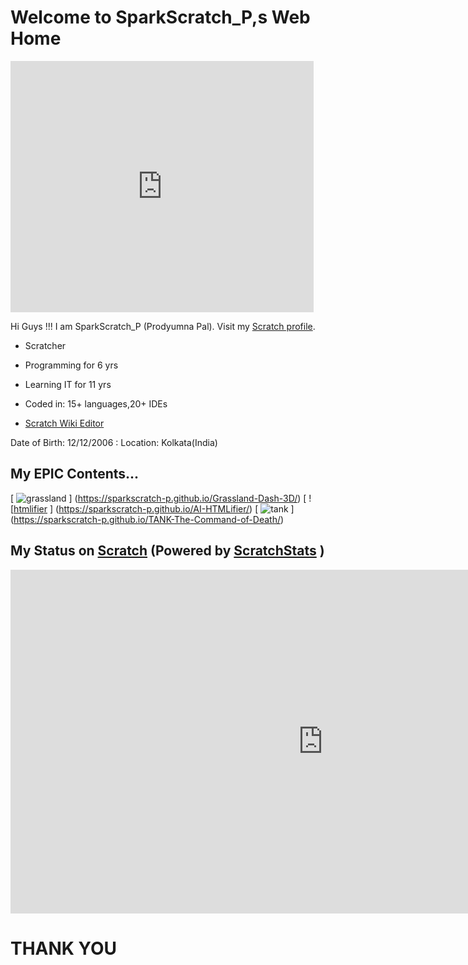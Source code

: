 <link rel="icon" href="demo_icon.gif" type="image/gif" sizes="16x16">

# Welcome to SparkScratch_P,s Web Home

<iframe src="https://scratch.mit.edu/projects/443911516/embed" allowtransparency="true" width="485" height="402" frameborder="0" scrolling="no" allowfullscreen></iframe>

Hi Guys !!! I am  SparkScratch_P (Prodyumna Pal). 
Visit my [Scratch profile](https://scratch.mit.edu/users/SparkScratch_P/).

 - Scratcher

 - Programming for 6 yrs 
  
 - Learning IT for 11 yrs
  
 - Coded in: 15+ languages,20+ IDEs
  
 - [Scratch Wiki Editor](https://en.scratch-wiki.info/wiki/User:SparkScratch_P)


Date of Birth: 12/12/2006
: Location: Kolkata(India)

## My EPIC Contents...

[ ![grassland](https://uploads.scratch.mit.edu/projects/thumbnails/456944662.png) ] (https://sparkscratch-p.github.io/Grassland-Dash-3D/)
[ ![[htmlifier](https://uploads.scratch.mit.edu/projects/thumbnails/448887779.png) ] (https://sparkscratch-p.github.io/AI-HTMLifier/)
[ ![tank](https://uploads.scratch.mit.edu/projects/thumbnails/421439712.png) ] (https://sparkscratch-p.github.io/TANK-The-Command-of-Death/)


## My Status on [Scratch](scratch.mit.edu) (Powered by [ScratchStats](https://scratchstats.com/) )

  <iframe src="https://scratchstats.com/SparkScratch_P" width="1000" height="550" allowtransparency="true" frameborder="0" scrolling="yes" allowfullscreen>
</iframe>
 
# THANK YOU
